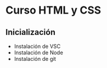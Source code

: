 # Curso HTML y CSS

## Inicialización

- Instalación de VSC
- Instalación de Node
- Instalación de git
